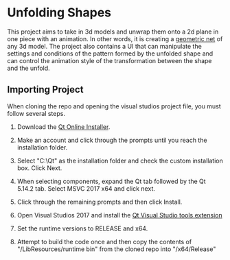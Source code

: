 # Unfolding Shapes

This project aims to take in 3d models and unwrap them onto a 2d plane in one piece with an animation. In other words, it is creating a [geometric net](https://www.onlinemathlearning.com/image-files/nets-of-solids.png) of any 3d model. The project also contains a UI that can manipulate the settings and conditions of the pattern formed by the unfolded shape and can control the animation style of the transformation between the shape and the unfold.

## Importing Project

When cloning the repo and opening the visual studios project file, you must follow several steps.

1. Download the [Qt Online Installer](https://www.qt.io/download-qt-installer). 

2. Make an account and click through the prompts until you reach the installation folder.

3. Select "C:\Qt" as the installation folder and check the custom installation box. Click Next.

4. When selecting components, expand the Qt tab followed by the Qt 5.14.2 tab. Select MSVC 2017 x64 and click next.

5. Click through the remaining prompts and then click Install.

6. Open Visual Studios 2017 and install the [Qt Visual Studio tools extension](https://doc.qt.io/qtvstools/qtvstools-getting-started.html#:~:text=one%20Qt%20version.-,Installing%20Qt%20VS%20Tools,or%20update%20Qt%20VS%20Tools.)

7. Set the runtime versions to RELEASE and x64.

8. Attempt to build the code once and then copy the contents of "/LibResources/runtime bin" from the cloned repo into "/x64/Release"